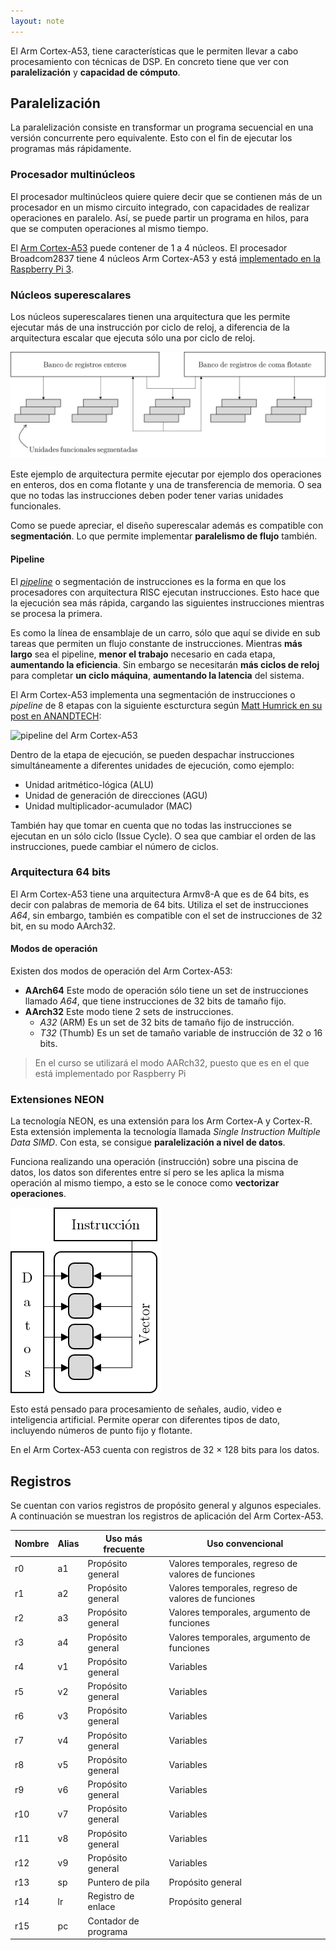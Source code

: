 ```yaml
---
layout: note
---
```


El Arm Cortex-A53, tiene características que le permiten llevar a cabo procesamiento con técnicas de DSP. En concreto tiene que ver con **paralelización** y **capacidad de cómputo**.

## Paralelización
La paralelización consiste en transformar un programa secuencial en una versión concurrente pero equivalente. Esto con el fin de ejecutar los programas más rápidamente.

### Procesador multinúcleos
El procesador multinúcleos quiere quiere decir que se contienen más de un procesador en un mismo circuito integrado, con capacidades de realizar operaciones en paralelo. Así, se puede partir un programa en hilos, para que se computen operaciones al mismo tiempo.

El [Arm Cortex-A53](https://developer.arm.com/documentation/ddi0500/latest/) puede contener de 1 a 4 núcleos. El procesador Broadcom2837 tiene 4 núcleos Arm Cortex-A53 y está [implementado en la Raspberry Pi 3](https://www.raspberrypi.org/documentation/computers/processors.html).

### Núcleos superescalares
Los núcleos superescalares tienen una arquitectura que les permite ejecutar más de una instrucción por ciclo de reloj, a diferencia de la arquitectura escalar que ejecuta sólo una por ciclo de reloj.

![Diagrama de arquitectura superescalar](../../img/arqSuperescalar.jpg)

Este ejemplo de arquitectura permite ejecutar por ejemplo dos operaciones en enteros, dos en coma flotante y una de transferencia de memoria. O sea que no todas las instrucciones deben poder tener varias unidades funcionales.

Como se puede apreciar, el diseño superescalar además es compatible con **segmentación**. Lo que permite implementar **paralelismo de flujo** también.

#### Pipeline
El [*pipeline*](https://www.sciencedirect.com/topics/computer-science/stage-pipeline) o segmentación de instrucciones es la forma en que los procesadores con arquitectura RISC ejecutan instrucciones. Esto hace que la ejecución sea más rápida, cargando las siguientes instrucciones mientras se procesa la primera.

Es como la línea de ensamblaje de un carro, sólo que aquí se divide en sub tareas que permiten un flujo constante de instrucciones. Mientras **más largo** sea el pipeline, **menor el trabajo** necesario en cada etapa, **aumentando la eficiencia**. Sin embargo se necesitarán **más ciclos de reloj** para completar **un ciclo máquina**, **aumentando la latencia** del sistema.

El Arm Cortex-A53 implementa una segmentación de instrucciones o *pipeline* de 8 etapas con la siguiente escturctura según [Matt Humrick en su post en ANANDTECH](https://www.anandtech.com/show/11441/dynamiq-and-arms-new-cpus-cortex-a75-a55/4):

![pipeline del Arm Cortex-A53](https://images.anandtech.com/doci/11441/arm-a75_a55-cpu_diagram-a53.png)

Dentro de la etapa de ejecución, se pueden despachar instrucciones simultáneamente a diferentes unidades de ejecución, como ejemplo:

* Unidad aritmético-lógica (ALU)
* Unidad de generación de direcciones (AGU)
* Unidad multiplicador-acumulador (MAC)

También hay que tomar en cuenta que no todas las instrucciones se ejecutan en un sólo ciclo (Issue Cycle). O sea que cambiar el orden de las instrucciones, puede cambiar el número de ciclos.

### Arquitectura 64 bits
El Arm Cortex-A53 tiene una arquitectura Armv8-A que es de 64 bits, es decir con palabras de memoria de 64 bits. Utiliza el set de instrucciones *A64*, sin embargo, también es compatible con el set de instrucciones de 32 bit, en su modo AArch32.

#### Modos de operación
Existen dos modos de operación del Arm Cortex-A53:

* **AArch64**
    Este modo de operación sólo tiene un set de instrucciones llamado *A64*, que tiene instrucciones de 32 bits de tamaño fijo.
* **AArch32**
    Este modo tiene 2 sets de instrucciones.
    * *A32* (ARM)
        Es un set de 32 bits de tamaño fijo de instrucción.
    * *T32* (Thumb)
        Es un set de tamaño variable de instrucción de 32 o 16 bits.

> En el curso se utilizará el modo AARch32, puesto que es en el que está implementado por Raspberry Pi

### Extensiones NEON
La tecnología NEON, es una extensión para los Arm Cortex-A y Cortex-R. Esta extensión implementa la tecnología llamada *Single Instruction Multiple Data* *SIMD*. Con esta, se consigue **paralelización a nivel de datos**.

Funciona realizando una operación (instrucción) sobre una piscina de datos, los datos son diferentes entre sí pero se les aplica la misma operación al mismo tiempo, a esto se le conoce como **vectorizar operaciones**.

![Vector SIMD](../../img/vectorSIMD.png)

Esto está pensado para procesamiento de señales, audio, video e inteligencia artificial. Permite operar con diferentes tipos de dato, incluyendo números de punto fijo y flotante.

En el Arm Cortex-A53 cuenta con registros de 32 $\times$ 128 bits para los datos.

## Registros

Se cuentan con varios registros de propósito general y algunos especiales. A continuación se muestran los registros de aplicación del Arm Cortex-A53.

| Nombre | Alias | Uso más frecuente    | Uso convencional                                    |
|--------|-------|----------------------|-----------------------------------------------------|
| r0     | a1    | Propósito general    | Valores temporales, regreso de valores de funciones |
| r1     | a2    | Propósito general    | Valores temporales, regreso de valores de funciones |
| r2     | a3    | Propósito general    | Valores temporales, argumento de funciones          |
| r3     | a4    | Propósito general    | Valores temporales, argumento de funciones          |
| r4     | v1    | Propósito general    | Variables                                           |
| r5     | v2    | Propósito general    | Variables                                           |
| r6     | v3    | Propósito general    | Variables                                           |
| r7     | v4    | Propósito general    | Variables                                           |
| r8     | v5    | Propósito general    | Variables                                           |
| r9     | v6    | Propósito general    | Variables                                           |
| r10    | v7    | Propósito general    | Variables                                           |
| r11    | v8    | Propósito general    | Variables                                           |
| r12    | v9    | Propósito general    | Variables                                           |
| r13    | sp    | Puntero de pila      | Propósito general                                   |
| r14    | lr    | Registro de enlace   | Propósito general                                   |
| r15    | pc    | Contador de programa |                                                     |

